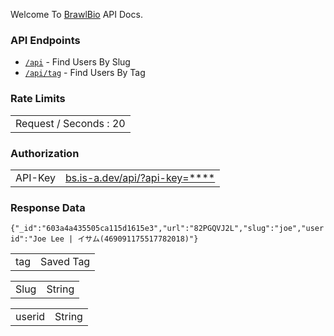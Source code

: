 Welcome To [BrawlBio](https://bs.is-a.dev/) API Docs.

### API Endpoints 

 - [`/api`](https://bs.is-a.dev/api/[Query])  - Find Users By Slug
 - [`/api/tag`](https://bs.is-a.dev/api/tag/[Query]) - Find Users By Tag

### Rate Limits 

<table>
  <tr>
    <td align="center" style="padding=5;width=50%;">
   Request / Seconds : 20
   </td>
  </tr>
    </table>
    

    
### Authorization



<table>
  <tr>
      <td align="center" style="padding=5;width=50%;">
API-Key   </td>
    <td align="center" style="padding=5;width=50%;">
     <a href="https://bs.is-a.dev/api/?api-key=">bs.is-a.dev/api/?api-key=****</a>
   </td>
  </tr>
    </table>


### Response Data

```{"_id":"603a4a435505ca115d1615e3","url":"82PGQVJ2L","slug":"joe","userid":"Joe Lee | イサム(469091175517782018)"}```

 <table>
  <tr>
      <td align="center" style="padding=5;width=50%;">
tag  </td>
    <td align="center" style="padding=5;width=50%;">
    Saved Tag
   </td>
  </tr>
    </table> 
    
 <table>
  <tr>
      <td align="center" style="padding=5;width=50%;">
Slug   </td>
    <td align="center" style="padding=5;width=50%;">
String   </td>
  </tr>
    </table>
    <table>
  <tr>
      <td align="center" style="padding=5;width=50%;">
userid  </td>
    <td align="center" style="padding=5;width=50%;">String   </td>
  </tr>
    </table>
